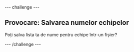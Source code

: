--- challenge ---

## Provocare: Salvarea numelor echipelor

Poți salva lista ta de nume pentru echipe într-un fișier?

--- /challenge ---
